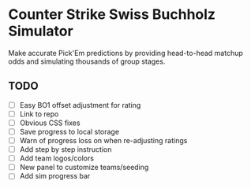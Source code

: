 # Counter Strike Swiss Buchholz Simulator

Make accurate Pick'Em predictions by providing head-to-head matchup odds and simulating thousands of group stages.

## TODO

- [ ] Easy BO1 offset adjustment for rating
- [ ] Link to repo
- [ ] Obvious CSS fixes
- [ ] Save progress to local storage
- [ ] Warn of progress loss on when re-adjusting ratings
- [ ] Add step by step instruction
- [ ] Add team logos/colors
- [ ] New panel to customize teams/seeding
- [ ] Add sim progress bar
